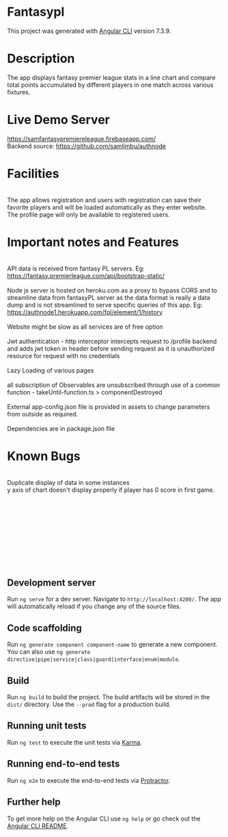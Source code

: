 # Fantasypl

This project was generated with [Angular CLI](https://github.com/angular/angular-cli) version 7.3.9.
# Description
The app displays fantasy premier league stats in a line chart and compare total points accumulated by different players in one match across various fixtures.

# Live Demo Server
https://samfantasypremiereleague.firebaseapp.com/
<br>
Backend source: https://github.com/samlimbu/authnode

# Facilities
<br> The app allows registration and users with registration can save their favorite players and will be loaded automatically as they enter website.
<br> The profile page will only be available to registered users.

# Important notes and Features
<br>  API data is received from fantasy PL servers. Eg: https://fantasy.premierleague.com/api/bootstrap-static/ 
<br> <br> Node js server is hosted on heroku.com as a proxy to bypass CORS and to streamline data from fantasyPL server as the data format is really a data dump and is not streamlined to serve specific queries of this app. Eg: https://authnode1.herokuapp.com/fpl/element/1/history
<br><br> Website might be slow as all services are of free option
<br> <br> Jwt authentication - http interceptor intercepts request to /profile backend and adds jwt token in header before sending request as it is unauthorized resource for request with no credentials
<br> <br>Lazy Loading of various pages
<br> <br> all subscription of Observables are unsubscribed through use of a common function - takeUntil-function.ts > componentDestroyed
<br>  <br>External app-config.json file is provided in assets to change parameters from outside as required.
<br> <br>Dependencies are in package.json file




# Known Bugs
<br> Duplicate display of data in some instances
<br> y axis of chart doesn't display properly if player has 0 score in first game.

<br> <br> <br> <br> <br> <br> <br> <br> <br> 
## Development server

Run `ng serve` for a dev server. Navigate to `http://localhost:4200/`. The app will automatically reload if you change any of the source files.

## Code scaffolding

Run `ng generate component component-name` to generate a new component. You can also use `ng generate directive|pipe|service|class|guard|interface|enum|module`.

## Build

Run `ng build` to build the project. The build artifacts will be stored in the `dist/` directory. Use the `--prod` flag for a production build.

## Running unit tests

Run `ng test` to execute the unit tests via [Karma](https://karma-runner.github.io).

## Running end-to-end tests

Run `ng e2e` to execute the end-to-end tests via [Protractor](http://www.protractortest.org/).

## Further help

To get more help on the Angular CLI use `ng help` or go check out the [Angular CLI README](https://github.com/angular/angular-cli/blob/master/README.md).
